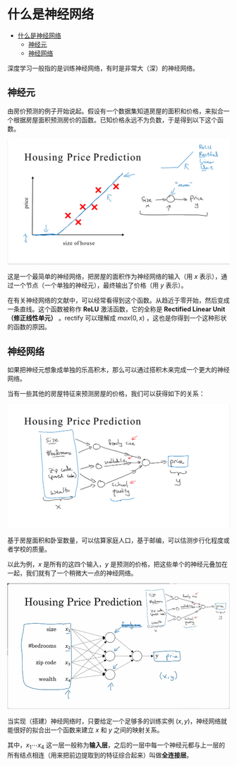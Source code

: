 # 什么是神经网络

- [什么是神经网络](#什么是神经网络)
  - [神经元](#神经元)
  - [神经网络](#神经网络)

深度学习一般指的是训练神经网络，有时是非常大（深）的神经网络。

## 神经元

由房价预测的例子开始说起。假设有一个数据集知道房屋的面积和价格，来拟合一个根据房屋面积预测房价的函数。已知价格永远不为负数，于是得到以下这个函数。

![房价预测1](./image/1.2-1.png)

这是一个最简单的神经网络，把房屋的面积作为神经网络的输入（用 $x$ 表示），通过一个节点（一个单独的神经元），最终输出了价格（用 $y$ 表示）。

在有关神经网络的文献中，可以经常看得到这个函数。从趋近于零开始，然后变成一条直线。这个函数被称作 **ReLU** 激活函数，它的全称是 **Rectified Linear Unit（修正线性单元）** 。rectify 可以理解成 $max(0, x)$ ，这也是你得到一个这种形状的函数的原因。

## 神经网络

如果把神经元想象成单独的乐高积木，那么可以通过搭积木来完成一个更大的神经网络。

当有一些其他的房屋特征来预测房屋的价格，我们可以获得如下的关系：

![房价预测2](./image/1.2-2.png)

基于房屋面积和卧室数量，可以估算家庭人口，基于邮编，可以估测步行化程度或者学校的质量。

以此为例，$x$ 是所有的这四个输入，$y$ 是预测的价格，把这些单个的神经元叠加在一起，我们就有了一个稍微大一点的神经网络。

![房价预测3](./image/1.2-3.png)

当实现（搭建）神经网络时，只要给定一个足够多的训练实例 $(x, y)$，神经网络就能很好的拟合出一个函数来建立 $x$ 和 $y$ 之间的映射关系。

其中，$x_{1} \cdots x_{4}$ 这一层一般称为**输入层**，之后的一层中每一个神经元都与上一层的所有结点相连（用来把前边提取到的特征综合起来）叫做**全连接层**。
